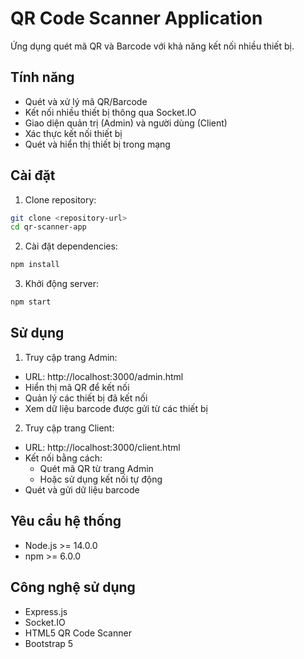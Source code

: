 # QR Code Scanner Application

Ứng dụng quét mã QR và Barcode với khả năng kết nối nhiều thiết bị.

## Tính năng

- Quét và xử lý mã QR/Barcode
- Kết nối nhiều thiết bị thông qua Socket.IO
- Giao diện quản trị (Admin) và người dùng (Client)
- Xác thực kết nối thiết bị
- Quét và hiển thị thiết bị trong mạng

## Cài đặt

1. Clone repository:
```bash
git clone <repository-url>
cd qr-scanner-app
```

2. Cài đặt dependencies:
```bash
npm install
```

3. Khởi động server:
```bash
npm start
```

## Sử dụng

1. Truy cập trang Admin:
- URL: http://localhost:3000/admin.html
- Hiển thị mã QR để kết nối
- Quản lý các thiết bị đã kết nối
- Xem dữ liệu barcode được gửi từ các thiết bị

2. Truy cập trang Client:
- URL: http://localhost:3000/client.html
- Kết nối bằng cách:
  + Quét mã QR từ trang Admin
  + Hoặc sử dụng kết nối tự động
- Quét và gửi dữ liệu barcode

## Yêu cầu hệ thống

- Node.js >= 14.0.0
- npm >= 6.0.0

## Công nghệ sử dụng

- Express.js
- Socket.IO
- HTML5 QR Code Scanner
- Bootstrap 5 